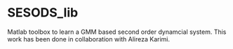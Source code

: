 
# SESODS_lib

Matlab toolbox to learn a GMM based second order dynamcial system.
This work has been done in collaboration with Alireza Karimi.
